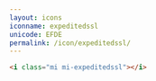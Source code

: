 ```yaml
---
layout: icons
iconname: expeditedssl
unicode: EFDE
permalink: /icon/expeditedssl/
---
```


``` html
<i class="mi mi-expeditedssl"></i>
```
